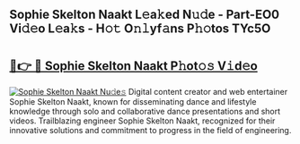 ## Sophie Skelton Naakt L𝚎a𝚔ed N𝚞𝚍e - Part-EO0 Vi𝚍𝚎o L𝚎a𝚔s - H𝚘𝚝 O𝚗𝚕yf𝚊ns P𝚑𝚘tos TYc5O

# <h2><a href="http://kfefgh.oniu.top/?m=Sophie+Skelton+Naakt">🔗👉 🔴 Sophie Skelton Naakt P𝚑ot𝚘𝚜 V𝚒d𝚎o</a></h2>

[![Sophie Skelton Naakt Nu𝚍e𝚜](https://i.imgur.com/0qMVB7G.gif)](http://kfefgh.oniu.top/?m=Sophie+Skelton+Naakt)
Digital content creator and web entertainer Sophie Skelton Naakt, known for disseminating dance and lifestyle knowledge through solo and collaborative dance presentations and short videos. Trailblazing engineer Sophie Skelton Naakt, recognized for their innovative solutions and commitment to progress in the field of engineering.  
